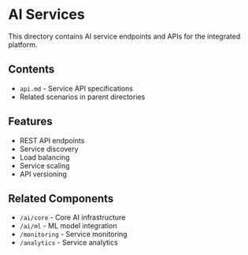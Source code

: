 # AI Services

This directory contains AI service endpoints and APIs for the integrated platform.

## Contents

- `api.md` - Service API specifications
- Related scenarios in parent directories

## Features

- REST API endpoints
- Service discovery
- Load balancing
- Service scaling
- API versioning

## Related Components

- `/ai/core` - Core AI infrastructure
- `/ai/ml` - ML model integration
- `/monitoring` - Service monitoring
- `/analytics` - Service analytics
